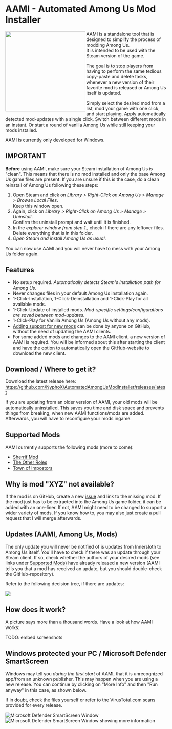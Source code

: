 # AAMI - Automated Among Us Mod Installer

<img align="left" width="250" height="250" src="https://raw.githubusercontent.com/NyphoX/AutomatedAmongUsModInstaller/master/AmongUs_ModInstaller/aami.ico"> AAMI is a standalone tool that is designed to simplify the process of modding Among Us.\
It is intended to be used with the Steam version of the game.

The goal is to stop players from having to perform  the same tedious copy-paste and delete tasks, whenever a new version of their favorite mod is released or Among Us itself is updated.

Simply select the desired mod from a list, mod your game with one click, and start playing. Apply automatically detected mod-updates with a single click. Switch between different mods in an instant. Or start a round of vanilla Among Us while still keeping your mods installed.

AAMI is currently only developed for Windows.

## IMPORTANT

__Before__ using AAMI, make sure your Steam installation of Among Us is "clean". This means that there is no mod installed and only the base Among Us game files are present. If you are unsure if this is the case, do a clean reinstall of Among Us following these steps:
 1. Open Steam and click on _Library > Right-Click on Among Us > Manage > Browse Local Files_.\
 Keep this window open.
 3. Again, click on _Library > Right-Click on Among Us > Manage > Uninstall_.\
 Confirm the uninstall prompt and wait until it is finished.
 5. In the _explorer window from step 1._, check if there are any leftover files.\
 Delete everything that is in this folder.
 7. _Open Steam and install Among Us as usual_.

You can now use AAMI and you will never have to mess with your Among Us folder again.

## Features

 - No setup required. _Automatically detects Steam's installation path for Among Us._
 - Never changes files in your default Among Us installation again.
 - 1-Click-Installation, 1-Click-Deinstallation and 1-Click-Play for all available mods.
 - 1-Click-Update of installed mods. _Mod-specific settings/configurations are saved between mod-updates._
 - 1-Click-Play for Vanilla Among Us (Among Us without any mods).
 - [Adding support for new mods](#why-is-mod-xyz-not-available) can be done by anyone on GitHub, without the need of updating the AAMI clients.
 - For some added mods and changes to the AAMI client, a new version of AAMI is required. You will be informed about this after starting the client and have the option to automatically open the GitHub-website to download the new client.

## Download / Where to get it?

Download the latest release here: https://github.com/NyphoX/AutomatedAmongUsModInstaller/releases/latest

If you are updating from an older version of AAMI, your old mods will be automatically uninstalled. This saves you time and disk space and prevents things from breaking, when new AAMI functions/mods are added. Afterwards, you will have to reconfigure your mods ingame.

## Supported Mods

AAMI currently supports the following mods (more to come):
- [Sherrif Mod](https://github.com/Woodi-dev/Among-Us-Sheriff-Mod)
- [The Other Roles](https://github.com/Eisbison/TheOtherRoles)
- [Town of Impostors](https://github.com/AJMix/TownOfImpostors)

## Why is mod "XYZ" not available?

If the mod is on GitHub, create a new [issue](https://github.com/NyphoX/AutomatedAmongUsModInstaller/issues) and link to the missing mod. If the mod just has to be extracted into the Among Us game folder, it can be added with an one-liner. If not, AAMI might need to be changed to support a wider variety of mods. If you know how to, you may also just create a pull request that I will merge afterwards.

## Updates (AAMI, Among Us, Mods)

The only update you will never be notified of is updates from Innersloth to Among Us itself. You'll have to check if there was an update through your Steam client. If so, check whether the authors of your desired mods (see links under [Supported Mods](#supported-mods)) have already released a new version (AAMI tells you that a mod has received an update, but you should double-check the GitHub-repository).

Refer to the following decision tree, if there are updates:

<img align="center" src="https://user-images.githubusercontent.com/17164873/116836142-b9db5c00-abc5-11eb-9990-c22032ff380e.png">

## How does it work?

A picture says more than a thousand words. Have a look at how AAMI works:

TODO: embed screenshots

## Windows protected your PC / Microsoft Defender SmartScreen

Windows may tell you _during the first start_ of AAMI, that it is unrecognized app/from an unknown publisher. This may happen when you are using a new release. You can continue by clicking on "More Info" and then "Run anyway" in this case, as shown below.

If in doubt, check the files yourself or refer to the VirusTotal.com scans provided for every release.

![Microsoft Defender SmartScreen Window](https://user-images.githubusercontent.com/17164873/116812589-be652d80-ab4f-11eb-8ad6-afb2ad1e9576.jpg) ![Microsoft Defender SmartScreen Window showing more information](https://user-images.githubusercontent.com/17164873/116812590-befdc400-ab4f-11eb-83ff-ce9fd8cb9e57.jpg)

